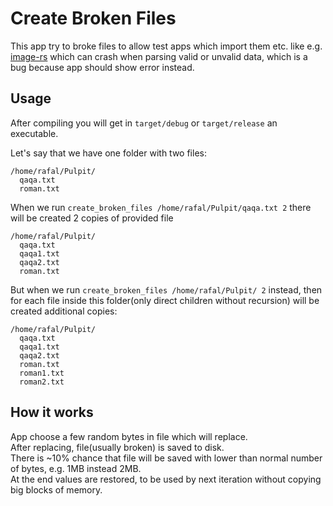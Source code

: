 # Create Broken Files
This app try to broke files to allow test apps which import them etc. like e.g. [image-rs](https://github.com/image-rs/image/) which can crash when parsing valid or unvalid data, which is a bug because app should show error instead.

## Usage
After compiling you will get in `target/debug` or `target/release` an executable.

Let's say that we have one folder with two files:
```
/home/rafal/Pulpit/
  qaqa.txt
  roman.txt 
```
When we run `create_broken_files /home/rafal/Pulpit/qaqa.txt 2` there will be created 2 copies of provided file
```
/home/rafal/Pulpit/
  qaqa.txt
  qaqa1.txt
  qaqa2.txt
  roman.txt 
```
But when we run `create_broken_files /home/rafal/Pulpit/ 2` instead, then for each file inside this folder(only direct children without recursion) will be created additional copies:
```
/home/rafal/Pulpit/
  qaqa.txt
  qaqa1.txt
  qaqa2.txt
  roman.txt
  roman1.txt
  roman2.txt
```

## How it works

App choose a few random bytes in file which will replace.  
After replacing, file(usually broken) is saved to disk.  
There is ~10% chance that file will be saved with lower than normal number of bytes, e.g. 1MB instead 2MB.  
At the end values are restored, to be used by next iteration without copying big blocks of memory.
